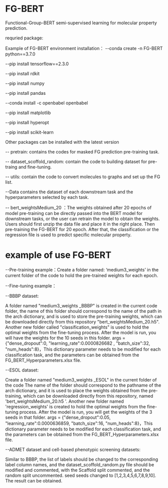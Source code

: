 # FG-BERT
Functional-Group-BERT
semi-supervised learning for molecular property prediction.

requried package: 

Example of FG-BERT environment installation：
--conda create -n FG-BERT python==3.7.0

--pip install tensorflow==2.3.0

--pip install rdkit

--pip install numpy

--pip install pandas

--conda install -c openbabel openbabel

--pip install matplotlib

--pip install hyperopt

--pip install scikit-learn

Other packages can be installed with the latest version

-- pretrain: contains the codes for masked FG prediction pre-training task.

-- dataset_scoffold_random: contain the code to building dataset for pre-traing and fine-tuning.

-- utils: contain the code to convert molecules to graphs and set up the FG list.

--Data contains the dataset of each downstream task and the hyperparameters selected by each task.

-- bert_weightsMedium_20 ：The weights obtained after 20 epochs of model pre-training can be directly passed into the BERT model for downstream tasks, or the user can retrain the model to obtain the weights.
Users should first unzip the data file and place it in the right place. Then pre-training the FG-BERT for 20 epoch. After that, the classification or the regression file is used to predict specific molecular property.


# example of use FG-BERT
--Pre-training example：Create a folder named: ‘medium3_weights’ in the current folder of the code to hold the pre-trained weights for each epoch.


--Fine-tuning example：

--BBBP dataset:

A folder named "medium3_weights _BBBP" is created in the current code folder, the name of this folder should correspond to the name of the path in the arch dictionary, and is used to store the pre-training 
weights, which can be downloaded directly from this repository "bert_weightsMedium_20.h5". Another new folder called "classification_weights" is used to hold the optimal weights from the fine-tuning process.
After the model is run, you will have the weights for the 10 seeds in this folder. args = {"dense_dropout":0, "learning_rate":0.0000826682 , "batch_size":32, "num_heads":8}，This dictionary parameter needs
to be modified for each classification task, and the parameters can be obtained from the FG_BERT_Hyperparameters.xlsx file.


--ESOL dataset:

Create a folder named "medium3_weights _ESOL" in the current folder of the code The name of the folder should correspond to the pathname of the arch dictionary, and it is used to place the weights obtained 
from the pre-training, which can be downloaded directly from this repository, named 'bert_weightsMedium_20.h5 '. Another new folder named 'regression_weights' is created to hold the optimal weights from the 
fine-tuning process. After the model is run, you will get the weights of the 3 seeds in that folder. args = {"dense_dropout":0.05, "learning_rate":0.0000636859, "batch_size":16, "num_heads":8}，This
dictionary parameter needs to be modified for each classification task, and the parameters can be obtained from the FG_BERT_Hyperparameters.xlsx file.


--ADMET dataset and cell-based phenotypic screening datasets:

Similar to BBBP, the list of labels should be changed to the corresponding label column names, and the dataset_scoffold_random.py file should be modified and commented, with the Scaffold split commented, and 
the random split uncommented. seed seeds changed to [1,2,3,4,5,6,7,8,9,10]. The result can be obtained.










